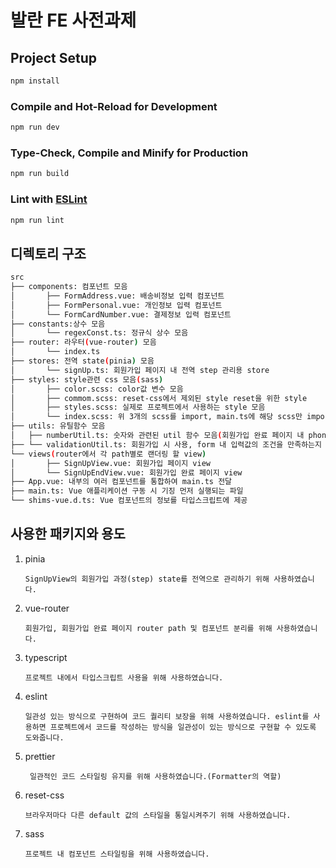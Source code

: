 # 발란 FE 사전과제

## Project Setup

```sh
npm install
```

### Compile and Hot-Reload for Development

```sh
npm run dev
```

### Type-Check, Compile and Minify for Production

```sh
npm run build
```

### Lint with [ESLint](https://eslint.org/)

```sh
npm run lint
```

## 디렉토리 구조

```bash
src
├── components: 컴포넌트 모음
│		├── FormAddress.vue: 배송비정보 입력 컴포넌트
│		├── FormPersonal.vue: 개인정보 입력 컴포넌트
│		└── FormCardNumber.vue: 결제정보 입력 컴포넌트
├── constants:상수 모음
│		└── regexConst.ts: 정규식 상수 모음
├── router: 라우터(vue-router) 모음
│		└── index.ts
├── stores: 전역 state(pinia) 모음
│		└── signUp.ts: 회원가입 페이지 내 전역 step 관리용 store
├── styles: style관련 css 모음(sass)
│		├── color.scss: color값 변수 모음
│		├── commom.scss: reset-css에서 제외된 style reset을 위한 style
│		├── styles.scss: 실제로 프로젝트에서 사용하는 style 모음
│		└── index.scss: 위 3개의 scss를 import, main.ts에 해당 scss만 import
├── utils: 유틸함수 모음
│   ├── numberUtil.ts: 숫자와 관련된 util 함수 모음(회원가입 완료 페이지 내 phone에 dash 추가)
├──	└── validationUtil.ts: 회원가입 시 사용, form 내 입력값의 조건을 만족하는지 체크
└── views(router에서 각 path별로 랜더링 할 view)
│		├── SignUpView.vue: 회원가입 페이지 view
│		└── SignUpEndView.vue: 회원가입 완료 페이지 view
├── App.vue: 내부의 여러 컴포넌트를 통합하여 main.ts 전달
├── main.ts: Vue 애플리케이션 구동 시 기징 먼저 실행되는 파일
└── shims-vue.d.ts: Vue 컴포넌트의 정보를 타입스크립트에 제공
```

## 사용한 패키지와 용도

1. pinia
   ```
   SignUpView의 회원가입 과정(step) state를 전역으로 관리하기 위해 사용하였습니다.
   ```
2. vue-router
   ```
   회원가입, 회원가입 완료 페이지 router path 및 컴포넌트 분리를 위해 사용하였습니다.
   ```
3. typescript
   ```
   프로젝트 내에서 타입스크립트 사용을 위해 사용하였습니다.
   ```
4. eslint
   ```
   일관성 있는 방식으로 구현하여 코드 퀄리티 보장을 위해 사용하였습니다. eslint를 사용하면 프로젝트에서 코드를 작성하는 방식을 일관성이 있는 방식으로 구현할 수 있도록 도와줍니다.
   ```
5. prettier
   ```
   	일관적인 코드 스타일링 유지를 위해 사용하였습니다.(Formatter의 역할)
   ```
6. reset-css
   ```
   브라우저마다 다른 default 값의 스타일을 통일시켜주기 위해 사용하였습니다.
   ```
7. sass
   ```
   프로젝트 내 컴포넌트 스타일링을 위해 사용하였습니다.
   ```
